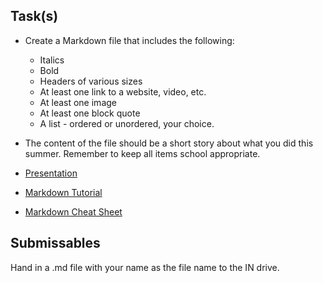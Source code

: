 Task(s)
-------
* Create a Markdown file that includes the following:
  * Italics
  * Bold
  * Headers of various sizes
  * At least one link to a website, video, etc.
  * At least one image
  * At least one block quote
  * A list - ordered or unordered, your choice.
* The content of the file should be a short story about what you did this summer.  Remember to keep all items school appropriate.


* [Presentation](https://www.swipe.to/3967cd)  
* [Markdown Tutorial](http://www.markdowntutorial.com/lesson/1/)  
* [Markdown Cheat Sheet](https://guides.github.com/pdfs/markdown-cheatsheet-online.pdf)

Submissables
------------------
Hand in a .md file with your name as the file name to the IN drive.